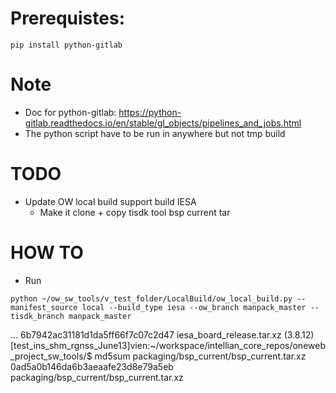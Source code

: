 # Prerequistes:

```
pip install python-gitlab
```

# Note
- Doc for python-gitlab: https://python-gitlab.readthedocs.io/en/stable/gl_objects/pipelines_and_jobs.html
- The python script have to be run in anywhere but not tmp build

# TODO
- Update OW local build support build IESA
	- Make it clone + copy tisdk tool bsp current tar 

# HOW TO
- Run
```
python ~/ow_sw_tools/v_test_folder/LocalBuild/ow_local_build.py --manifest_source local --build_type iesa --ow_branch manpack_master --tisdk_branch manpack_master
```

...
6b7942ac31181d1da5ff66f7c07c2d47  iesa_board_release.tar.xz
(3.8.12) [test_ins_shm_rgnss_June13]vien:~/workspace/intellian_core_repos/oneweb_project_sw_tools/$ md5sum packaging/bsp_current/bsp_current.tar.xz
0ad5a0b146da6b3aeaafe23d8e79a5eb  packaging/bsp_current/bsp_current.tar.xz
